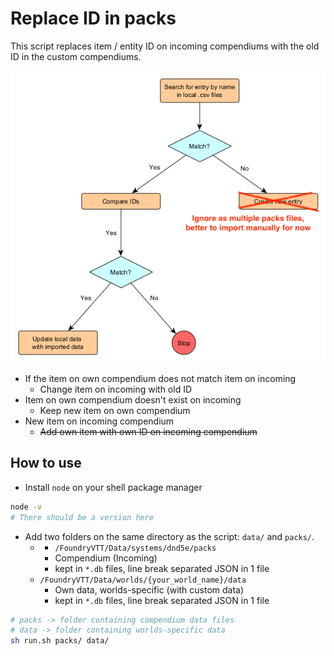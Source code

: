 # Replace ID in packs

This script replaces item / entity ID on incoming compendiums with the old ID in the custom compendiums.

![Compendium Logic](compendium-logic.png)

- If the item on own compendium does not match item on incoming
  - Change item on incoming with old ID
- Item on own compendium doesn't exist on incoming
  - Keep new item on own compendium 
- New item on incoming compendium
  - ~~Add own item with own ID on incoming compendium~~

## How to use

- Install `node` on your shell package manager

```sh
node -v
# There should be a version here
```

- Add two folders on the same directory as the script: `data/` and `packs/`.
  - - `/FoundryVTT/Data/systems/dnd5e/packs`
    - Compendium (Incoming)
    - kept in `*.db` files, line break separated JSON in 1 file
  - `/FoundryVTT/Data/worlds/{your_world_name}/data`
    - Own data, worlds-specific (with custom data)
    - kept in `*.db` files, line break separated JSON in 1 file


```sh
# packs -> folder containing compendium data files
# data -> folder containing worlds-specific data
sh run.sh packs/ data/
```